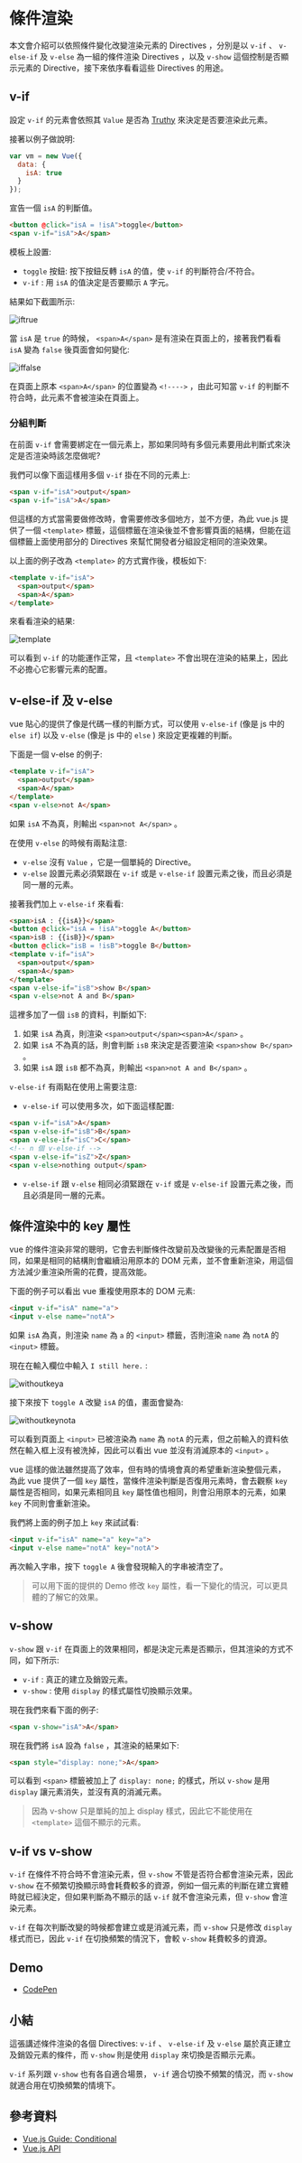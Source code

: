 # 條件渲染

本文會介紹可以依照條件變化改變渲染元素的 Directives ，分別是以 `v-if` 、 `v-else-if` 及 `v-else` 為一組的條件渲染 Directives ，以及 `v-show` 這個控制是否顯示元素的 Directive，接下來依序看看這些 Directives 的用途。

## v-if

設定 `v-if` 的元素會依照其 `Value` 是否為 [Truthy](https://developer.mozilla.org/zh-CN/docs/Glossary/Truthy) 來決定是否要渲染此元素。

接著以例子做說明:

```js
var vm = new Vue({
  data: {
    isA: true
  }
});
```

宣告一個 `isA` 的判斷值。

```html
<button @click="isA = !isA">toggle</button>
<span v-if="isA">A</span>
```

模板上設置:

* `toggle` 按鈕: 按下按鈕反轉 `isA` 的值，使 `v-if` 的判斷符合/不符合。
* `v-if` : 用 `isA` 的值決定是否要顯示 `A` 字元。

結果如下截圖所示:

![iftrue](image/12_Conditional/iftrue.png)

當 `isA` 是 `true` 的時候， `<span>A</span>` 是有渲染在頁面上的，接著我們看看 `isA` 變為 `false` 後頁面會如何變化:

![iffalse](image/12_Conditional/iffalse.png)

在頁面上原本 `<span>A</span>` 的位置變為 `<!---->` ，由此可知當 `v-if` 的判斷不符合時，此元素不會被渲染在頁面上。

### 分組判斷

在前面 `v-if` 會需要綁定在一個元素上，那如果同時有多個元素要用此判斷式來決定是否渲染時該怎麼做呢?

我們可以像下面這樣用多個 `v-if` 掛在不同的元素上:

```html
<span v-if="isA">output</span>
<span v-if="isA">A</span>
```

但這樣的方式當需要做修改時，會需要修改多個地方，並不方便，為此 vue.js 提供了一個 `<template>` 標籤，這個標籤在渲染後並不會影響頁面的結構，但能在這個標籤上面使用部分的 Directives 來幫忙開發者分組設定相同的渲染效果。

以上面的例子改為 `<template>` 的方式實作後，模板如下:

```html
<template v-if="isA">
  <span>output</span>
  <span>A</span>
</template>
```

來看看渲染的結果:

![template](image/12_Conditional/template.png)

可以看到 `v-if` 的功能運作正常，且 `<template>` 不會出現在渲染的結果上，因此不必擔心它影響元素的配置。

## v-else-if 及 v-else

vue 貼心的提供了像是代碼一樣的判斷方式，可以使用 `v-else-if` (像是 js 中的 `else if`) 以及 `v-else` (像是 js 中的 `else` ) 來設定更複雜的判斷。

下面是一個 v-else 的例子:

```html
<template v-if="isA">
  <span>output</span>
  <span>A</span>
</template>
<span v-else>not A</span>
```

如果 `isA` 不為真，則輸出 `<span>not A</span>` 。

在使用 `v-else` 的時候有兩點注意:

* `v-else` 沒有 `Value` ，它是一個單純的 Directive。
* `v-else` 設置元素必須緊跟在 `v-if` 或是 `v-else-if` 設置元素之後，而且必須是同一層的元素。

接著我們加上 `v-else-if` 來看看:

```html
<span>isA : {{isA}}</span>
<button @click="isA = !isA">toggle A</button>
<span>isB : {{isB}}</span>
<button @click="isB = !isB">toggle B</button>
<template v-if="isA">
  <span>output</span>
  <span>A</span>
</template>
<span v-else-if="isB">show B</span>
<span v-else>not A and B</span>
```

這裡多加了一個 `isB` 的資料，判斷如下:

1. 如果 `isA` 為真，則渲染 `<span>output</span><span>A</span>` 。
1. 如果 `isA` 不為真的話，則會判斷 `isB` 來決定是否要渲染 `<span>show B</span>` 。
1. 如果 `isA` 跟 `isB` 都不為真，則輸出 `<span>not A and B</span>` 。

`v-else-if` 有兩點在使用上需要注意:

* `v-else-if` 可以使用多次，如下面這樣配置:

```html
<span v-if="isA">A</span>
<span v-else-if="isB">B</span>
<span v-else-if="isC">C</span>
<!-- n 個 v-else-if -->
<span v-else-if="isZ">Z</span>
<span v-else>nothing output</span>
```

* `v-else-if` 跟 `v-else` 相同必須緊跟在 `v-if` 或是 `v-else-if` 設置元素之後，而且必須是同一層的元素。

## 條件渲染中的 key 屬性

vue 的條件渲染非常的聰明，它會去判斷條件改變前及改變後的元素配置是否相同，如果是相同的結構則會繼續沿用原本的 DOM 元素，並不會重新渲染，用這個方法減少重渲染所需的花費，提高效能。

下面的例子可以看出 vue 重複使用原本的 DOM 元素:

```html
<input v-if="isA" name="a">
<input v-else name="notA">
```

如果 `isA` 為真，則渲染 `name` 為 `a` 的 `<input>` 標籤，否則渲染 `name` 為 `notA` 的 `<input>` 標籤。

現在在輸入欄位中輸入 `I still here.` :

![withoutkeya](image/12_Conditional/withoutkeya.png)

接下來按下 `toggle A` 改變 `isA` 的值，畫面會變為:

![withoutkeynota](image/12_Conditional/withoutkeynota.png)

可以看到頁面上 `<input>` 已被渲染為 `name` 為 `notA` 的元素，但之前輸入的資料依然在輸入框上沒有被洗掉，因此可以看出 vue 並沒有消滅原本的 `<input>` 。

vue 這樣的做法雖然提高了效率，但有時的情境會真的希望重新渲染整個元素，為此 vue 提供了一個 `key` 屬性，當條件渲染判斷是否復用元素時，會去觀察 `key` 屬性是否相同，如果元素相同且 `key` 屬性值也相同，則會沿用原本的元素，如果 `key` 不同則會重新渲染。

我們將上面的例子加上 `key` 來試試看:

```html
<input v-if="isA" name="a" key="a">
<input v-else name="notA" key="notA">
```

再次輸入字串，按下 `toggle A` 後會發現輸入的字串被清空了。

> 可以用下面的提供的 Demo 修改 `key` 屬性，看一下變化的情況，可以更具體的了解它的效果。

## v-show

`v-show` 跟 `v-if` 在頁面上的效果相同，都是決定元素是否顯示，但其渲染的方式不同，如下所示:

* `v-if` : 真正的建立及銷毀元素。
* `v-show` : 使用 `display` 的樣式屬性切換顯示效果。

現在我們來看下面的例子:

```html
<span v-show="isA">A</span>
```

現在我們將 `isA` 設為 `false` ，其渲染的結果如下:

```html
<span style="display: none;">A</span>
```

可以看到 `<span>` 標籤被加上了 `display: none;` 的樣式，所以 `v-show` 是用 `display` 讓元素消失，並沒有真的消滅元素。

> 因為 v-show 只是單純的加上 display 樣式，因此它不能使用在 `<template>` 這個不顯示的元素。

## v-if vs v-show

`v-if` 在條件不符合時不會渲染元素，但 `v-show` 不管是否符合都會渲染元素，因此 `v-show` 在不頻繁切換顯示時會耗費較多的資源，例如一個元素的判斷在建立實體時就已經決定，但如果判斷為不顯示的話 `v-if` 就不會渲染元素，但 `v-show` 會渲染元素。

`v-if` 在每次判斷改變的時候都會建立或是消滅元素，而 `v-show` 只是修改 `display` 樣式而已，因此 `v-if` 在切換頻繁的情況下，會較 `v-show` 耗費較多的資源。

## Demo

* [CodePen](https://codepen.io/peterhpchen/pen/ZqPGyd)

## 小結

這張講述條件渲染的各個 Directives: `v-if` 、 `v-else-if` 及 `v-else` 屬於真正建立及銷毀元素的條件，而 `v-show` 則是使用 `display` 來切換是否顯示元素。

`v-if` 系列跟 `v-show` 也有各自適合場景， `v-if` 適合切換不頻繁的情況，而 `v-show` 就適合用在切換頻繁的情境下。

## 參考資料

* [Vue.js Guide: Conditional](https://vuejs.org/v2/guide/conditional.html)
* [Vue.js API](https://vuejs.org/v2/api/#v-show)